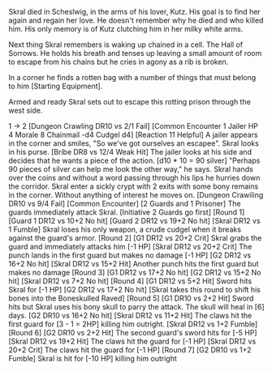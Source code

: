 Skral died in Scheslwig, in the arms of his lover, Kutz. His goal is to find her again and regain her love. He doesn't remember why he died and who killed him. His only memory is of Kutz clutching him in her milky white arms.

Next thing Skral remembers is waking up chained in a cell. The Hall of Sorrows. 
He holds his breath and tenses up leaving a small amount of room to escape from his chains but he cries in agony as a rib is broken. 

In a corner he finds a rotten bag with a number of things that must belong to him [Starting Equipment].

Armed and ready Skral sets out to escape this rotting prison through the west side.

1 -> 2
[Dungeon Crawling DR10 vs 2/1 Fail]
[Common Encounter 1 Jailer HP 4 Morale 8 Chainmail -d4 Cudgel d4]
[Reaction 11 Helpful] 
A jailer appears in the corner and smiles, "So we've got ourselves an escapee". Skral looks in his purse. [Bribe DR8 vs 12/4 Weak Hit]
The jailer looks at his side and decides that he wants a piece of the action. [d10 * 10 = 90 silver]
"Perhaps 90 pieces of silver can help me look the other way," he says.
Skral hands over the coins and without a word passing through his lips he hurries down the corridor.
Skral enter a sickly crypt with 2 exits with some bony remains in the corner. Without anything of interest he moves on.
[Dungeon Crawiling DR10 vs 9/4 Fail]
[Common Encounter]
[2 Guards and 1 Prisoner]
The guards immediately attack Skral.
[Initiative 2 Guards go first]
[Round 1]
[Guard 1 DR12 vs 10+2 No hit]
[Guard 2 DR12 vs 19+2 No hit]
[Skral DR12 vs 1 Fumble] 
Skral loses his only weapon, a crude cudgel when it breaks against the guard's armor.
[Round 2]
[G1 DR12 vs 20+2 Crit] Skral grabs the guard and immediately attacks him [-1 HP]
[Skral DR12 vs 20+2 Crit] The punch lands in the first guard but makes no damage [-1 HP]
[G2 DR12 vs 16+2 No hit]
[Skral DR12 vs 15+2 Hit] Another punch hits the first guard but makes no damage
[Round 3]
[G1 DR12 vs 17+2 No hit]
[G2 DR12 vs 15+2 No hit]
[Skral DR12 vs 7+2 No hit]
[Round 4]
[G1 DR12 vs 5+2 Hit] Sword hits Skral for [-1 HP]
[G2 DR12 vs 17+2 No hit]
[Skral takes this round to shift his bones into the Boneskulled Raved]
[Round 5]
[G1 DR10 vs 2+2 Hit] Sword hits but Skral uses his bony skull to parry the attack. The skull will heal in [6] days.
[G2 DR10 vs 16+2 No hit] 
[Skral DR12 vs 11+2 Hit] The claws hit the first guard for [3 - 1 = 2HP] killing him outright.
[Skral DR12 vs 1+2 Fumble]
[Round 6]
[G2 DR10 vs 2+2 Hit] The second guard's sword hits for [-5 HP]
[Skral DR12 vs 19+2 Hit] The claws hit the guard for [-1 HP]
[Skral DR12 vs 20+2 Crit] The claws hit the guard for [-1 HP]
[Round 7]
[G2 DR10 vs 1+2 Fumble] Skral is hit for [-10 HP] killing him outright